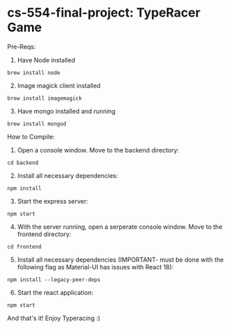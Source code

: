 # cs-554-final-project: TypeRacer Game

  Pre-Reqs:
    
  1) Have Node installed 
  
    brew install node
  
  2) Image magick client installed 
    
    brew install imagemagick
    
  3) Have mongo installed and running
  
    brew install mongod
    
  How to Compile:
  
  1) Open a console window. Move to the backend directory:
    
    cd backend
    
  2) Install all necessary dependencies:
    
    npm install
    
  3) Start the express server:
    
    npm start
    
  4) With the server running, open a serperate console window. Move to the frontend directory:
  
    cd frontend
    
  5) Install all necessary dependencies (IMPORTANT- must be done with the following flag as Material-UI has issues with React 18):
  
    npm install --legacy-peer-deps
    
  6) Start the react application:
  
    npm start
    
  And that's it! Enjoy Typeracing :)
